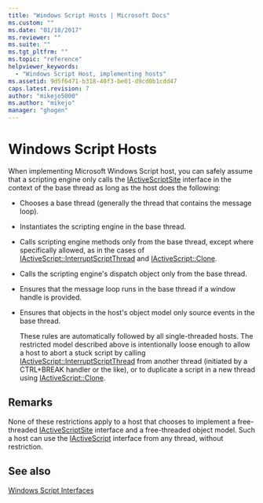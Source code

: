 ```yaml
---
title: "Windows Script Hosts | Microsoft Docs"
ms.custom: ""
ms.date: "01/18/2017"
ms.reviewer: ""
ms.suite: ""
ms.tgt_pltfrm: ""
ms.topic: "reference"
helpviewer_keywords: 
  - "Windows Script Host, implementing hosts"
ms.assetid: 9d5f6471-b318-40f3-be01-d9cd0b1cdd47
caps.latest.revision: 7
author: "mikejo5000"
ms.author: "mikejo"
manager: "ghogen"
---
```

# Windows Script Hosts
When implementing Microsoft Windows Script host, you can safely assume that a scripting engine only calls the [IActiveScriptSite](../winscript/reference/iactivescriptsite.md) interface in the context of the base thread as long as the host does the following:  
  
- Chooses a base thread (generally the thread that contains the message loop).  
  
- Instantiates the scripting engine in the base thread.  
  
- Calls scripting engine methods only from the base thread, except where specifically allowed, as in the cases of [IActiveScript::InterruptScriptThread](../winscript/reference/iactivescript-interruptscriptthread.md) and [IActiveScript::Clone](../winscript/reference/iactivescript-clone.md).  
  
- Calls the scripting engine's dispatch object only from the base thread.  
  
- Ensures that the message loop runs in the base thread if a window handle is provided.  
  
- Ensures that objects in the host's object model only source events in the base thread.  
  
  These rules are automatically followed by all single-threaded hosts. The restricted model described above is intentionally loose enough to allow a host to abort a stuck script by calling [IActiveScript::InterruptScriptThread](../winscript/reference/iactivescript-interruptscriptthread.md) from another thread (initiated by a CTRL+BREAK handler or the like), or to duplicate a script in a new thread using [IActiveScript::Clone](../winscript/reference/iactivescript-clone.md).  
  
## Remarks  
 None of these restrictions apply to a host that chooses to implement a free-threaded [IActiveScriptSite](../winscript/reference/iactivescriptsite.md) interface and a free-threaded object model. Such a host can use the [IActiveScript](../winscript/reference/iactivescript.md) interface from any thread, without restriction.  
  
## See also  
 [Windows Script Interfaces](../winscript/windows-script-interfaces.md)